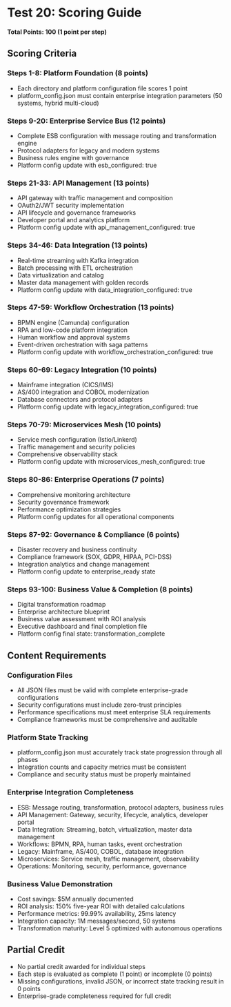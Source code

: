 # Test 20: Scoring Guide

**Total Points: 100 (1 point per step)**

## Scoring Criteria

### Steps 1-8: Platform Foundation (8 points)
- Each directory and platform configuration file scores 1 point
- platform_config.json must contain enterprise integration parameters (50 systems, hybrid multi-cloud)

### Steps 9-20: Enterprise Service Bus (12 points)
- Complete ESB configuration with message routing and transformation engine
- Protocol adapters for legacy and modern systems
- Business rules engine with governance
- Platform config update with esb_configured: true

### Steps 21-33: API Management (13 points)
- API gateway with traffic management and composition
- OAuth2/JWT security implementation
- API lifecycle and governance frameworks  
- Developer portal and analytics platform
- Platform config update with api_management_configured: true

### Steps 34-46: Data Integration (13 points)
- Real-time streaming with Kafka integration
- Batch processing with ETL orchestration
- Data virtualization and catalog
- Master data management with golden records
- Platform config update with data_integration_configured: true

### Steps 47-59: Workflow Orchestration (13 points)
- BPMN engine (Camunda) configuration
- RPA and low-code platform integration
- Human workflow and approval systems
- Event-driven orchestration with saga patterns
- Platform config update with workflow_orchestration_configured: true

### Steps 60-69: Legacy Integration (10 points)
- Mainframe integration (CICS/IMS)
- AS/400 integration and COBOL modernization
- Database connectors and protocol adapters
- Platform config update with legacy_integration_configured: true

### Steps 70-79: Microservices Mesh (10 points)
- Service mesh configuration (Istio/Linkerd)
- Traffic management and security policies
- Comprehensive observability stack
- Platform config update with microservices_mesh_configured: true

### Steps 80-86: Enterprise Operations (7 points)
- Comprehensive monitoring architecture
- Security governance framework
- Performance optimization strategies
- Platform config updates for all operational components

### Steps 87-92: Governance & Compliance (6 points)
- Disaster recovery and business continuity
- Compliance framework (SOX, GDPR, HIPAA, PCI-DSS)
- Integration analytics and change management
- Platform config update to enterprise_ready state

### Steps 93-100: Business Value & Completion (8 points)
- Digital transformation roadmap
- Enterprise architecture blueprint
- Business value assessment with ROI analysis
- Executive dashboard and final completion file
- Platform config final state: transformation_complete

## Content Requirements

### Configuration Files
- All JSON files must be valid with complete enterprise-grade configurations
- Security configurations must include zero-trust principles
- Performance specifications must meet enterprise SLA requirements
- Compliance frameworks must be comprehensive and auditable

### Platform State Tracking
- platform_config.json must accurately track state progression through all phases
- Integration counts and capacity metrics must be consistent
- Compliance and security status must be properly maintained

### Enterprise Integration Completeness
- ESB: Message routing, transformation, protocol adapters, business rules
- API Management: Gateway, security, lifecycle, analytics, developer portal
- Data Integration: Streaming, batch, virtualization, master data management
- Workflows: BPMN, RPA, human tasks, event orchestration
- Legacy: Mainframe, AS/400, COBOL, database integration
- Microservices: Service mesh, traffic management, observability
- Operations: Monitoring, security, performance, governance

### Business Value Demonstration
- Cost savings: $5M annually documented
- ROI analysis: 150% five-year ROI with detailed calculations
- Performance metrics: 99.99% availability, 25ms latency
- Integration capacity: 1M messages/second, 50 systems
- Transformation maturity: Level 5 optimized with autonomous operations

## Partial Credit
- No partial credit awarded for individual steps
- Each step is evaluated as complete (1 point) or incomplete (0 points)
- Missing configurations, invalid JSON, or incorrect state tracking result in 0 points
- Enterprise-grade completeness required for full credit